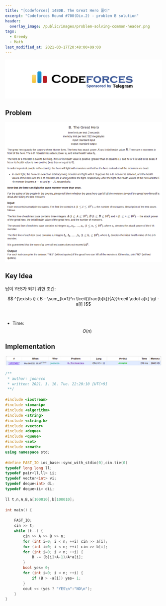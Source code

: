 ```yaml
---
title: "[Codeforces] 1480B. The Great Hero 풀이"
excerpt: "Codeforces Round #700(Div.2) - problem B solution"
header:
  overlay_image: /public/images/problem-solving-common-header.png
tags:
  - Greedy
  - Math
last_modified_at: 2021-03-17T20:48:00+09:00
---
```

<a href="https://codeforces.com/">
    <img src="/public/images/codeforces-logo.jpeg"/>
</a>

## Problem
<a href="http://codeforces.com/contest/1480/problem/B">
    <img src="/public/images/codeforces-1480B.png"/>
</a>

<br/>

## Key Idea
답이 YES가 되기 위한 조건:  

$$ ^{\exists i} ( B - \sum_{k=1}^n \lceil{\frac{b[k]}{A}}\rceil \cdot a[k] \gt - a[i] )$$

<br/>

- Time: $$O(n)$$

## Implementation
<img src="/public/images/codeforces-1480B-result.png"/>

```cpp
/**
 * author: jooncco
 * written: 2021. 3. 16. Tue. 22:20:10 [UTC+9]
 **/

#include <iostream>
#include <iomanip>
#include <algorithm>
#include <string>
#include <string.h>
#include <vector>
#include <deque>
#include <queue>
#include <set>
#include <cmath>
using namespace std;
 
#define FAST_IO ios_base::sync_with_stdio(0),cin.tie(0)
typedef long long ll;
typedef pair<ll,ll> ii;
typedef vector<int> vi;
typedef deque<int> di;
typedef deque<ii> dii;

ll t,n,A,B,a[100010],b[100010];

int main() {
    
    FAST_IO;
    cin >> t;
    while (t--) {
        cin >> A >> B >> n;
        for (int i=0; i < n; ++i) cin >> a[i];
        for (int i=0; i < n; ++i) cin >> b[i];
        for (int i=0; i < n; ++i) {
            B -= (b[i]+A-1)/A*a[i];
        }
        bool yes= 0;
        for (int i=0; i < n; ++i) {
            if (B > -a[i]) yes= 1;
        }
        cout << (yes ? "YES\n":"NO\n");
    }
}


```